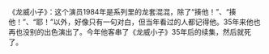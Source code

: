 《龙威小子》：这个演员1984年是系列里的龙套混混，除了“揍他！”、“揍他！”、“耶！”以外，好像只有一句对白，但当年看过的人都记得他。35年来他也再也没别的出色演出了。今年他客串了《龙威小子》35年后的续集，然后就死了。
